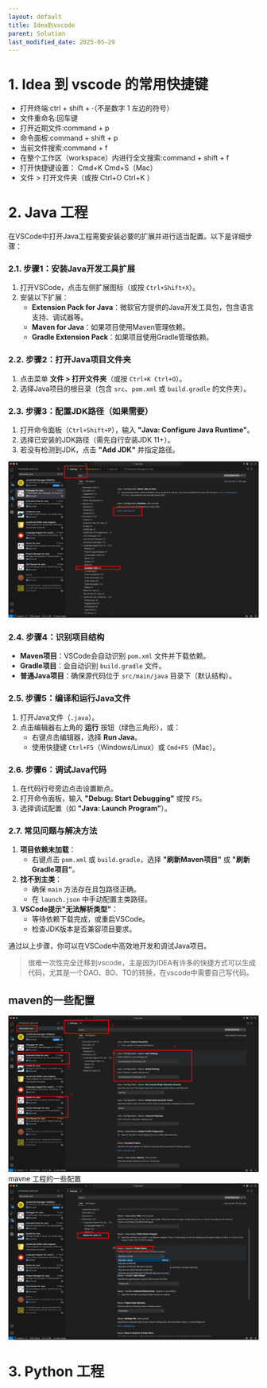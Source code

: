 ```yaml
---
layout: default
title: Idea到vscode
parent: Solution
last_modified_date: 2025-05-29
---
```


# 1. Idea 到 vscode 的常用快捷键

- 打开终端:ctrl + shift + ·（不是数字 1 左边的符号）
- 文件重命名:回车键
- 打开近期文件:command + p
- 命令面板:command + shift + p
- 当前文件搜索:command + f
- 在整个工作区（workspace）内进行全文搜索:command + shift + f
- 打开快捷键设置： Cmd+K Cmd+S（Mac）
- 文件 > 打开文件夹（或按 Ctrl+O Ctrl+K ）

# 2. Java 工程

在VSCode中打开Java工程需要安装必要的扩展并进行适当配置。以下是详细步骤：


### 2.1. **步骤1：安装Java开发工具扩展**
1. 打开VSCode，点击左侧扩展图标（或按 `Ctrl+Shift+X`）。
2. 安装以下扩展：
   - **Extension Pack for Java**：微软官方提供的Java开发工具包，包含语言支持、调试器等。
   - **Maven for Java**：如果项目使用Maven管理依赖。
   - **Gradle Extension Pack**：如果项目使用Gradle管理依赖。


### 2.2. **步骤2：打开Java项目文件夹**
1. 点击菜单 **文件 > 打开文件夹**（或按 `Ctrl+K Ctrl+O`）。
2. 选择Java项目的根目录（包含 `src`、`pom.xml` 或 `build.gradle` 的文件夹）。


### 2.3. **步骤3：配置JDK路径（如果需要）**
1. 打开命令面板（`Ctrl+Shift+P`），输入 **"Java: Configure Java Runtime"**。
2. 选择已安装的JDK路径（需先自行安装JDK 11+）。
3. 若没有检测到JDK，点击 **"Add JDK"** 并指定路径。

![alt text](<img/vs jdk.png>)

### 2.4. **步骤4：识别项目结构**
- **Maven项目**：VSCode会自动识别 `pom.xml` 文件并下载依赖。
- **Gradle项目**：会自动识别 `build.gradle` 文件。
- **普通Java项目**：确保源代码位于 `src/main/java` 目录下（默认结构）。


### 2.5. **步骤5：编译和运行Java文件**
1. 打开Java文件（`.java`）。
2. 点击编辑器右上角的 **运行** 按钮（绿色三角形），或：
   - 右键点击编辑器，选择 **Run Java**。
   - 使用快捷键 `Ctrl+F5`（Windows/Linux）或 `Cmd+F5`（Mac）。


### 2.6. **步骤6：调试Java代码**
1. 在代码行号旁边点击设置断点。
2. 打开命令面板，输入 **"Debug: Start Debugging"** 或按 `F5`。
3. 选择调试配置（如 **"Java: Launch Program"**）。


### 2.7. **常见问题与解决方法**
1. **项目依赖未加载**：
   - 右键点击 `pom.xml` 或 `build.gradle`，选择 **"刷新Maven项目"** 或 **"刷新Gradle项目"**。
2. **找不到主类**：
   - 确保 `main` 方法存在且包路径正确。
   - 在 `launch.json` 中手动配置主类路径。
3. **VSCode提示"无法解析类型"**：
   - 等待依赖下载完成，或重启VSCode。
   - 检查JDK版本是否兼容项目要求。


通过以上步骤，你可以在VSCode中高效地开发和调试Java项目。

> 很难一次性完全迁移到vscode，主是因为IDEA有许多的快捷方式可以生成代码，尤其是一个DAO、BO、TO的转换，在vscode中需要自己写代码。

## maven的一些配置
![alt text](<img/vs mvn.png>)
mavne 工程的一些配置
![alt text](<img/vs mvn2.png>)


# 3. Python 工程

